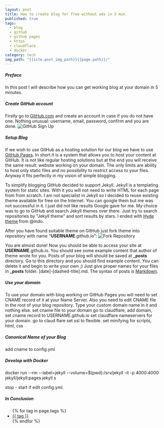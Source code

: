 ```yaml
---
layout: post
title: How to create blog for free without ads in 5 min
published: true
tags:
  - blog
  - github
  - github pages
  - https
  - cloudflare
  - docker
category: tech
img_path: "{{site.post_img_path}}{{page.path}}/"
---
```

##### Preface
In this post I will describe how you can get working blog at your domain in 5 minutes.

##### Create GitHub account
Firstly go to [GitHub.com](https://github.com) and create an account in case if you do not have one. Nothing unusual: username, email, password, confirm and you are done.
![GitHub Sign Up]({{site.img_for_posts}}{{page.path}}/github_signup.png)

##### Setup Blog

If we wish to use GitHub as a hosting solution for our blog we have to use [GitHub Pages](https://pages.github.com/). In short it is a system that allows you to host your content at GitHub. It is not like regular hosting solutions but at the end you will receive the same result: website working on your domain. The only limits are ability to host only static files and no possibility to restrict access to your files. Anyway it fits perfectly in my vision of simple blogging.

To simplify blogging GitHub decided to support Jekyll. Jekyll is a templating system for static sites. With it you will not need to write HTML for each page from from scratch. I am not specialist in Jekyll so I decided to reuse existing theme available for free on the Internet. You can google them but me was not successful in it. I just did not like results Google gave for me. My choice was to go to GitHub and search Jekyll themes over there. Just try to search repositories by "Jekyll theme" and sort results by stars. I ended with [Hyde theme](https://github.com/poole/hyde) from @mdo.

After you have found suitable theme on GitHub just fork theme into repository with name "**USERNAME**.github.io":
![Fork Repository]({{site.img_for_posts}}{{page.path}}/fork.png)

You are almost done! Now you should be able to access your site at **USERNAME**.github.io. You should see some example content that author of theme wrote for you. Posts of your blog will should be saved at **_posts** directory. Go to this directory and you should find example content. You can delete it and begin to write your own ;) Just give proper names for your files in **_posts** folder. [date]-[dashed-title].md. The syntax of posts is [Markdown](https://en.wikipedia.org/wiki/Markdown).

##### Use your domain

To use your domain with blog working on GitHub Pages you will need to set CNAME record of it at your Name Server. Also you need to edit CNAME file in the root of your blog repository. Type your custom domain name in it and nothing else.
set cname file to your domain
go to claudflare, add domain, set cname record to USERNAME.github.io
set claudflare nameservers for your domain.
go to claud flare set ssl to flexible. set minifying for scripts, html, css

##### Canonical Name of your Blog
add cname to config.yml


##### Develop with Docker
docker run --rm --label=jekyll --volume=$(pwd):/srv/jekyll -it -p 4000:4000 jekyll/jekyll:pages jekyll s

stop - start if edit config.yml.

##### In Conclusion

<ul>
{% for tag in page.tags %}
    <li><a href="/tags/#{{ tag | uri_escape }}">{{ tag }}</a></li>
{% endfor %}
</ul>
